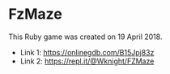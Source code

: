 # FzMaze

This Ruby game was created on 19 April 2018.

- Link 1: https://onlinegdb.com/B15Jpj83z
- Link 2: https://repl.it/@Wknight/FZMaze